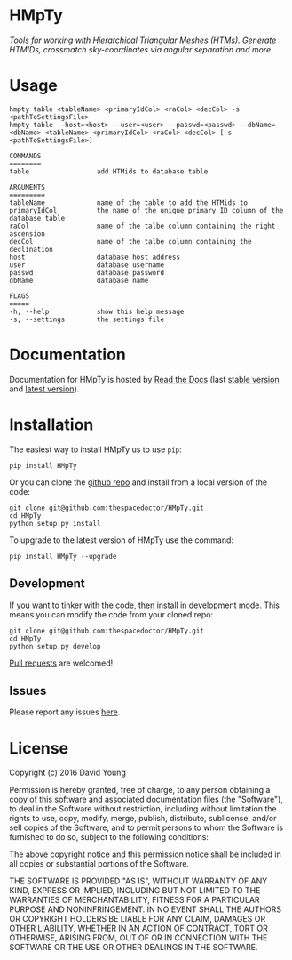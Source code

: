 HMpTy
=====

*Tools for working with Hierarchical Triangular Meshes (HTMs). Generate
HTMIDs, crossmatch sky-coordinates via angular separation and more*.

Usage
=====

    hmpty table <tableName> <primaryIdCol> <raCol> <decCol> -s <pathToSettingsFile>
    hmpty table --host=<host> --user=<user> --passwd=<passwd> --dbName=<dbName> <tableName> <primaryIdCol> <raCol> <decCol> [-s <pathToSettingsFile>]

    COMMANDS
    ========
    table                 add HTMids to database table

    ARGUMENTS
    =========
    tableName             name of the table to add the HTMids to
    primaryIdCol          the name of the unique primary ID column of the database table
    raCol                 name of the talbe column containing the right ascension
    decCol                name of the talbe column containing the declination
    host                  database host address
    user                  database username
    passwd                database password
    dbName                database name

    FLAGS
    =====
    -h, --help            show this help message
    -s, --settings        the settings file

Documentation
=============

Documentation for HMpTy is hosted by [Read the
Docs](http://HMpTy.readthedocs.org/en/stable/) (last [stable
version](http://HMpTy.readthedocs.org/en/stable/) and [latest
version](http://HMpTy.readthedocs.org/en/latest/)).

Installation
============

The easiest way to install HMpTy us to use `pip`:

    pip install HMpTy

Or you can clone the [github
repo](https://github.com/thespacedoctor/HMpTy) and install from a local
version of the code:

    git clone git@github.com:thespacedoctor/HMpTy.git
    cd HMpTy
    python setup.py install

To upgrade to the latest version of HMpTy use the command:

    pip install HMpTy --upgrade

Development
-----------

If you want to tinker with the code, then install in development mode.
This means you can modify the code from your cloned repo:

    git clone git@github.com:thespacedoctor/HMpTy.git
    cd HMpTy
    python setup.py develop

[Pull requests](https://github.com/thespacedoctor/HMpTy/pulls) are
welcomed!

Issues
------

Please report any issues
[here](https://github.com/thespacedoctor/HMpTy/issues).

License
=======

Copyright (c) 2016 David Young

Permission is hereby granted, free of charge, to any person obtaining a
copy of this software and associated documentation files (the
"Software"), to deal in the Software without restriction, including
without limitation the rights to use, copy, modify, merge, publish,
distribute, sublicense, and/or sell copies of the Software, and to
permit persons to whom the Software is furnished to do so, subject to
the following conditions:

The above copyright notice and this permission notice shall be included
in all copies or substantial portions of the Software.

THE SOFTWARE IS PROVIDED "AS IS", WITHOUT WARRANTY OF ANY KIND, EXPRESS
OR IMPLIED, INCLUDING BUT NOT LIMITED TO THE WARRANTIES OF
MERCHANTABILITY, FITNESS FOR A PARTICULAR PURPOSE AND NONINFRINGEMENT.
IN NO EVENT SHALL THE AUTHORS OR COPYRIGHT HOLDERS BE LIABLE FOR ANY
CLAIM, DAMAGES OR OTHER LIABILITY, WHETHER IN AN ACTION OF CONTRACT,
TORT OR OTHERWISE, ARISING FROM, OUT OF OR IN CONNECTION WITH THE
SOFTWARE OR THE USE OR OTHER DEALINGS IN THE SOFTWARE.
